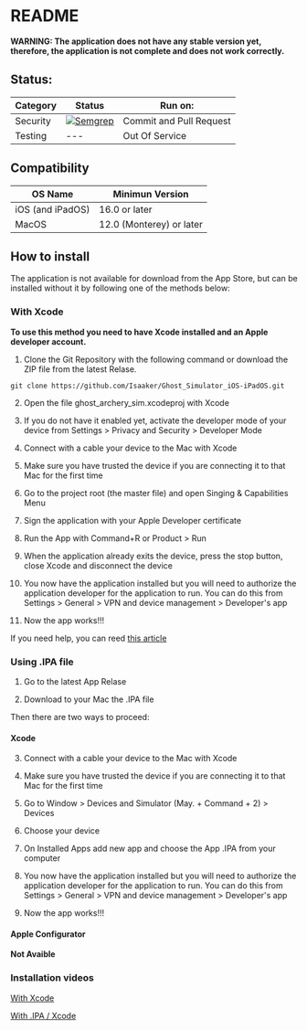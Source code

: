 # README

**WARNING: The application does not have any stable version yet, therefore, the application is not complete and does not work correctly.**

## Status:


| Category | Status | Run on: |
| -- | -- | -- |
|Security|[![Semgrep](https://github.com/Isaaker/Ghost_Simulator_ES/actions/workflows/semgrep.yml/badge.svg)](https://github.com/Isaaker/Ghost_Simulator_ES/actions/workflows/semgrep.yml)| Commit and Pull Request|
|Testing|---|Out Of Service|


## Compatibility

| OS Name | Minimun Version |
|--|--|
| iOS (and iPadOS) | 16.0 or later|
| MacOS | 12.0 (Monterey) or later |

## How to install

The application is not available for download from the App Store, but can be installed without it by following one of the methods below:

### With Xcode

**To use this method you need to have Xcode installed and an Apple developer account.**

1. Clone the Git Repository with the following command or download the ZIP file from the latest Relase.

`git clone https://github.com/Isaaker/Ghost_Simulator_iOS-iPadOS.git`

2. Open the file ghost_archery_sim.xcodeproj with Xcode

3. If you do not have it enabled yet, activate the developer mode of your device from Settings > Privacy and Security > Developer Mode

4. Connect with a cable your device to the Mac with Xcode

5. Make sure you have trusted the device if you are connecting it to that Mac for the first time

6. Go to the project root (the master file) and open Singing & Capabilities Menu

7. Sign the application with your Apple Developer certificate

8. Run the App with Command+R or Product > Run

9. When the application already exits the device, press the stop button, close Xcode and disconnect the device

10. You now have the application installed but you will need to authorize the application developer for the application to run. You can do this from Settings > General > VPN and device management > Developer's app

11. Now the app works!!!

If you need help, you can reed [this article](https://developer.apple.com/documentation/xcode/running-your-app-in-simulator-or-on-a-device)

### Using .IPA file

1. Go to the latest App Relase

2. Download to your Mac the .IPA file

Then there are two ways to proceed:

#### Xcode

3. Connect with a cable your device to the Mac with Xcode

4. Make sure you have trusted the device if you are connecting it to that Mac for the first time

5. Go to Window > Devices and Simulator (May. + Command + 2) > Devices

6. Choose your device

7. On Installed Apps add new app and choose the App .IPA from your computer

8. You now have the application installed but you will need to authorize the application developer for the application to run. You can do this from Settings > General > VPN and device management > Developer's app

9. Now the app works!!!

#### Apple Configurator
**Not Avaible**

### Installation videos

[With Xcode]()

[With .IPA / Xcode]()
